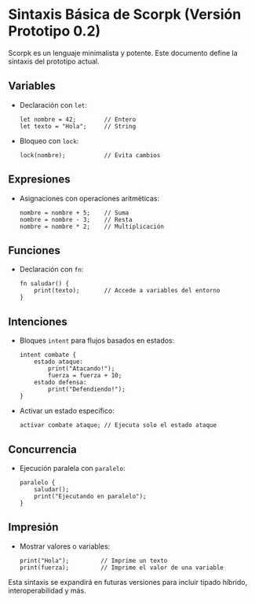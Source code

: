 # Sintaxis Básica de Scorpk (Versión Prototipo 0.2)

Scorpk es un lenguaje minimalista y potente. Este documento define la sintaxis del prototipo actual.

## Variables
- Declaración con `let`:
  ```scorpk
  let nombre = 42;        // Entero
  let texto = "Hola";     // String
  ```
- Bloqueo con `lock`:
  ```scorpk
  lock(nombre);           // Evita cambios
  ```

## Expresiones
- Asignaciones con operaciones aritméticas:
  ```scorpk
  nombre = nombre + 5;    // Suma
  nombre = nombre - 3;    // Resta
  nombre = nombre * 2;    // Multiplicación
  ```

## Funciones
- Declaración con `fn`:
  ```scorpk
  fn saludar() {
      print(texto);       // Accede a variables del entorno
  }
  ```

## Intenciones
- Bloques `intent` para flujos basados en estados:
  ```scorpk
  intent combate {
      estado ataque:
          print("Atacando!");
          fuerza = fuerza + 10;
      estado defensa:
          print("Defendiendo!");
  }
  ```
- Activar un estado específico:
  ```scorpk
  activar combate ataque; // Ejecuta solo el estado ataque
  ```

## Concurrencia
- Ejecución paralela con `paralelo`:
  ```scorpk
  paralelo {
      saludar();
      print("Ejecutando en paralelo");
  }
  ```

## Impresión
- Mostrar valores o variables:
  ```scorpk
  print("Hola");         // Imprime un texto
  print(fuerza);         // Imprime el valor de una variable
  ```

Esta sintaxis se expandirá en futuras versiones para incluir tipado híbrido, interoperabilidad y más.